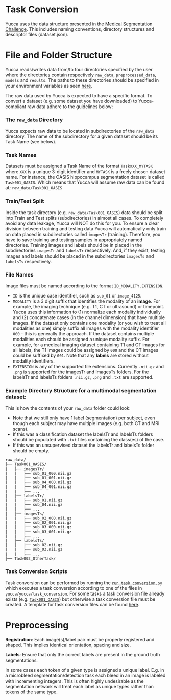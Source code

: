 # Task Conversion

Yucca uses the data structure presented in the [Medical Segmentation Challenge](https://arxiv.org/pdf/1902.09063.pdf). This includes naming conventions, directory structures and descriptor files (dataset.json).

# File and Folder Structure
Yucca reads/writes data from/to four directories specified by the user where the directories contain respectively `raw_data`, `preprocessed_data`, `models` and `results`. The paths to these directories should be specified in your environment variables as seen [here](/yucca/documentation/guides/environment_variables.md).

The raw data used by Yucca is expected to have a specific format. To convert a dataset (e.g. some dataset you have downloaded) to Yucca-compliant raw data adhere to the guidelines below:

### The `raw_data` Directory
Yucca expects raw data to be located in subdirectories of the `raw_data` directory. The name of the subdirectory for a given dataset should be its Task Name (see below).

### Task Names
Datasets must be assigned a Task Name of the format `TaskXXX_MYTASK` where `XXX` is a unique 3-digit identifier and `MYTASK` is a freely chosen dataset name.
For instance, the OASIS hippocampus segmentation dataset is called `Task001_OASIS`. Which means that Yucca will assume raw data can be found at; `raw_data/Task001_OASIS`

### Train/Test Split
Inside the task directory (e.g. `raw_data/Task001_OASIS`) data should be split into Train and Test splits (subdirectories) in almost all cases. To completely avoid any data leakage, Yucca will NOT do this for you. To ensure a clear division between training and testing data Yucca will automatically only train on data placed in subdirectories called `imagesTr` (training). Therefore, you have to save training and testing samples in appropriately named directories. Training images and labels should be in placed in the subdirectories `imagesTr` and `labelsTr` respectively. And, if they exist, testing images and labels should be placed in the subdirectories `imagesTs` and `labelsTs` respectively.

### File Names
Image files must be named according to the format `ID_MODALITY.EXTENSION`.
- `ID` is the unique case identifier, such as `sub_01` or `image_4125`.
- `MODALITY` is a 3 digit suffix that identifies the modality of an **image**. For example, the imaging technique (e.g. T1, CT or ultrasound) or timepoint. Yucca uses this information to (1) normalize each modality individually and (2) concatenate cases (in the channel dimension) that have multiple images. If the dataset only contains one modality (or you wish to treat all modalities as one) simply suffix all images with the modality identifier `000` - this is generally the approach. If the dataset contains multiple modalities each should be assigned a unique modality suffix. For example, for a medical imaging dataset containing T1 and CT images for all labels, the T1 images could be assigned by `000` and the CT images could be suffixed by `001`. Note that any **labels** are stored without modality identifiers.
- `EXTENSION` is any of the supported file extensions. Currently `.nii.gz` and `.png` is supported for the imagesTr and ImagesTs folders. For the labelsTr and labelsTs folders `.nii.gz`, `.png` and `.txt` are supported.

### Example Directory Structure for a multimodal segmentation dataset:
This is how the contents of your `raw_data` folder could look:
- Note that we still only have 1 label (segmentation) per subject, even though each subject may have multiple images (e.g. both CT and MRI scans).
- If this was a classification dataset the labelsTr and labelsTs folders should be populated with `.txt` files containing the class(es) of the case.
- If this was an unsupervised dataset the labelsTr and labelsTs folder should be empty.
```
raw_data/
├── Task001_OASIS/
|   ├── imagesTr/
|   |   ├── sub_01_000.nii.gz
|   |   ├── sub_01_001.nii.gz
|   |   ├── sub_04_000.nii.gz
|   |   ├── sub_04_001.nii.gz
|   |   ├── ...
|   ├── labelsTr/
|   |   ├── sub_01.nii.gz
|   |   ├── sub_04.nii.gz
|   |   ├── ...
|   ├── imagesTs/
|   |   ├── sub_02_000.nii.gz
|   |   ├── sub_02_001.nii.gz
|   |   ├── sub_03_000.nii.gz
|   |   ├── sub_03_001.nii.gz
|   |   ├── ...
|   ├── labelsTs/
|   |   ├── sub_02.nii.gz
|   |   ├── sub_03.nii.gz
|   |   ├── ...
├── Task002_OtherTask/
```

### Task Conversion Scripts
Task conversion can be performed by running the [`run_task_conversion.py`](/yucca/run/run_task_conversion.py) which executes a task conversion according to one of the files in `yucca/yucca/task_conversion`. For some tasks a task conversion file already exists (e.g. [`Task001_OASIS`](/yucca/task_conversion/Task001_OASIS.py)) but otherwise a task conversion file must be created. A template for task conversion files can be found [here](/yucca/task_conversion/template.py).

# Preprocessing

**Registration**:
Each image(s)/label pair must be properly registered and shaped. This implies identical orientation, spacing and size.

**Labels**:
Ensure that only the correct labels are present in the ground truth segmentations.

In some cases each token of a given type is assigned a unique label. E.g. in a microbleed segmentation/detection task each bleed in an image is labeled with incrementing integers. This is often highly undesirable as the segmentation network will treat each label as unique types rather than tokens of the same type.
